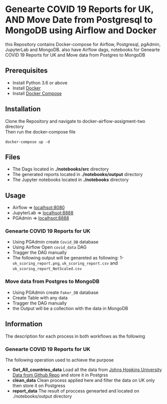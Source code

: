 # Genearte COVID 19 Reports for UK, AND Move Date from Postgresql to MongoDB using Airflow and Docker

this Repository contains Docker-compose for Airflow, Postgresql, pgAdmin, JupyterLab and MongoDB. also have Airflow dags, notebooks for Genearte COVID 19 Reports for UK and Move data from Postgres to MongoDB

## Prerequisites 
* Install Python 3.6 or above
* Install [Docker](https://www.docker.com/)
* Install [Docker Compose](https://docs.docker.com/compose/install/)

## Installation
Clone the Repository and navigate to docker-airflow-assigment-two directory<br>
Then run the docker-compose file <br><br>
`docker-compose up -d`

## Files
* The Dags located in <b>./notebooks/src</b> directory
* The generated reports located in  <b>./notebooks/output</b> directory
* The Jupyter notebooks located in <b>./notebooks</b> directory

## Usage
* Airflow => [localhsot:8080](http://localhsot:8080)
* JupyterLab => [localhsot:8888](http://localhsot:8888)
* PGAdmin => [localhsot:8888](http://localhsot:80)

### Genearte COVID 19 Reports for UK
* Using PGAdmin create `Covid_DB` database
* Using Airflow Open `covid_data` DAG
* Tragger the DAG manually
* The following output will be genareted as following: 1- `uk_scoring_report.png`, `uk_scoring_report.csv` and `uk_scoring_report_NotScaled.csv`


### Move data from Postgres to MongoDB
* Using PGAdmin create `Faker_DB` database
* Create Table with any data
* Tragger the DAG manually
* the Output will be a collection with the data in MongoDB

## Information
The description for each process in both workflows as the following

### Genearte COVID 19 Reports for UK
The following operation used to achieve the purpose <br>
* **Get_All_countries_data** Load all the data from [Johns Hopkins University Data from Github Repo](https://github.com/CSSEGISandData/COVID-19) and store it in Postgrss 
* **clean_data** Clean process applied here and filter the data on UK only then store it on Postgress
* **report_data** The result of proccess genearted and located on ./notebooks/output directory
